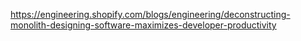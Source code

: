 https://engineering.shopify.com/blogs/engineering/deconstructing-monolith-designing-software-maximizes-developer-productivity